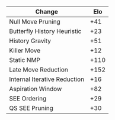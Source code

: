 | Change                       | Elo  |
|------------------------------|------|
| Null Move Pruning            | +41  |
| Butterfly History Heuristic  | +23  |
| History Gravity              | +51  |
| Killer Move                  | +12  |
| Static NMP                   | +110 |
| Late Move Reduction          | +152 |
| Internal Iterative Reduction | +16  |
| Aspiration Window            | +82  |
| SEE Ordering                 | +29  |
| QS SEE Pruning               | +30  |
